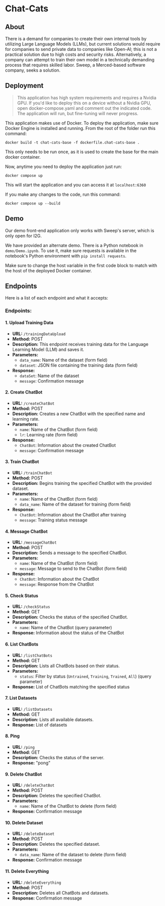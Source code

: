 # Chat-Cats

## About

There is a demand for companies to create their
own internal tools by utilizing Large Language
Models (LLMs), but current solutions would require
for companies to send private data to companies
like Open-AI; this is not a practical solution due to
high costs and security risks. Alternatively, a
company can attempt to train their own model in a
technically demanding process that requires
skilled labor. Sweep, a Merced-based software
company, seeks a solution.

## Deployment

> This application has high system requirements and requires a Nvidia GPU. If you'd like to deploy this on a device without a Nvidia GPU, open docker-compose.yaml and comment out the indicated code. The application will run, but fine-tuning will never progress.

This application makes use of Docker. To deploy the application,
make sure Docker Engine is installed and running. From the root of the folder run this command:

`docker build -t chat-cats-base -f dockerfile.chat-cats-base .`

This only needs to be run once, as it is used to create the base for the main docker container.

Now, anytime you need to deploy the application just run:

`docker compose up`

This will start the application and you can access it at `localhost:6360`

If you make any changes to the code, run this command:

`docker compose up --build`

## Demo

Our demo front-end application only works with Sweep's server, which is only open for I2G.

We have provided an alternate demo. There is a Python notebook in `demo/Demo.ipynb`. To use it, make sure requests is available in the notebook's Python environment with `pip install requests`.

Make sure to change the host variable in the first code block to match with the host of the deployed Docker container.

## Endpoints

Here is a list of each endpoint and what it accepts:


### Endpoints:

#### 1. Upload Training Data

- **URL:** `/trainingDataUpload`
- **Method:** POST
- **Description:** This endpoint receives training data for the Language Learning Model (LLM) and saves it.
- **Parameters:**
  - `data_name`: Name of the dataset (form field)
  - `dataset`: JSON file containing the training data (form field)
- **Response:**
  - `dataSet`: Name of the dataset
  - `message`: Confirmation message

#### 2. Create ChatBot

- **URL:** `/createChatBot`
- **Method:** POST
- **Description:** Creates a new ChatBot with the specified name and learning rate.
- **Parameters:**
  - `name`: Name of the ChatBot (form field)
  - `lr`: Learning rate (form field)
- **Response:**
  - `ChatBot`: Information about the created ChatBot
  - `message`: Confirmation message

#### 3. Train ChatBot

- **URL:** `/trainChatBot`
- **Method:** POST
- **Description:** Begins training the specified ChatBot with the provided dataset.
- **Parameters:**
  - `name`: Name of the ChatBot (form field)
  - `data_name`: Name of the dataset for training (form field)
- **Response:**
  - `ChatBot`: Information about the ChatBot after training
  - `message`: Training status message

#### 4. Message ChatBot

- **URL:** `/messageChatBot`
- **Method:** POST
- **Description:** Sends a message to the specified ChatBot.
- **Parameters:**
  - `name`: Name of the ChatBot (form field)
  - `message`: Message to send to the ChatBot (form field)
- **Response:**
  - `ChatBot`: Information about the ChatBot
  - `message`: Response from the ChatBot

#### 5. Check Status

- **URL:** `/checkStatus`
- **Method:** GET
- **Description:** Checks the status of the specified ChatBot.
- **Parameters:**
  - `name`: Name of the ChatBot (query parameter)
- **Response:** Information about the status of the ChatBot

#### 6. List ChatBots

- **URL:** `/listChatBots`
- **Method:** GET
- **Description:** Lists all ChatBots based on their status.
- **Parameters:**
  - `status`: Filter by status (`Untrained`, `Training`, `Trained`, `All`) (query parameter)
- **Response:** List of ChatBots matching the specified status

#### 7. List Datasets

- **URL:** `/listDatasets`
- **Method:** GET
- **Description:** Lists all available datasets.
- **Response:** List of datasets

#### 8. Ping

- **URL:** `/ping`
- **Method:** GET
- **Description:** Checks the status of the server.
- **Response:** "pong"

#### 9. Delete ChatBot

- **URL:** `/deleteChatBot`
- **Method:** POST
- **Description:** Deletes the specified ChatBot.
- **Parameters:**
  - `name`: Name of the ChatBot to delete (form field)
- **Response:** Confirmation message

#### 10. Delete Dataset

- **URL:** `/deleteDataset`
- **Method:** POST
- **Description:** Deletes the specified dataset.
- **Parameters:**
  - `data_name`: Name of the dataset to delete (form field)
- **Response:** Confirmation message

#### 11. Delete Everything

- **URL:** `/deleteEverything`
- **Method:** POST
- **Description:** Deletes all ChatBots and datasets.
- **Response:** Confirmation message
